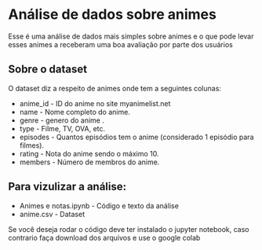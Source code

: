 # Análise de dados sobre animes 
Esse é uma análise de dados mais simples sobre animes e o que pode levar esses animes a receberam uma boa avaliação por parte dos usuários


## Sobre o dataset
O dataset diz a respeito de animes onde tem a seguintes colunas:
- anime_id - ID do anime no site myanimelist.net
- name - Nome completo do anime.
- genre - genero do anime .
- type - Filme, TV, OVA, etc.
- episodes - Quantos episódios tem o anime (considerado 1 episódio para filmes).
- rating - Nota do anime sendo o máximo 10.
- members - Número de membros do anime.

## Para vizulizar a análise:
- Animes e notas.ipynb   - Código e texto da análise
- anime.csv - Dataset

Se você deseja rodar o código deve ter instalado o jupyter notebook, caso contrario faça download dos arquivos e use o google colab
